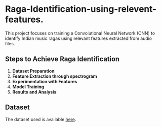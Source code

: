 # Raga-Identification-using-relevent-features.


This project focuses on training a Convolutional Neural Network (CNN) to identify Indian music ragas using relevant features extracted from audio files.

## Steps to Achieve Raga Identification

1. **Dataset Preparation**
2. **Feature Extraction through spectrogram**
3. **Experimentation with Features**
4. **Model Training**
5. **Results and Analysis**



## Dataset

The dataset used is available [here](https://www.kaggle.com/datasets/kcwaghmarewaghmare/indian-music-raga).
